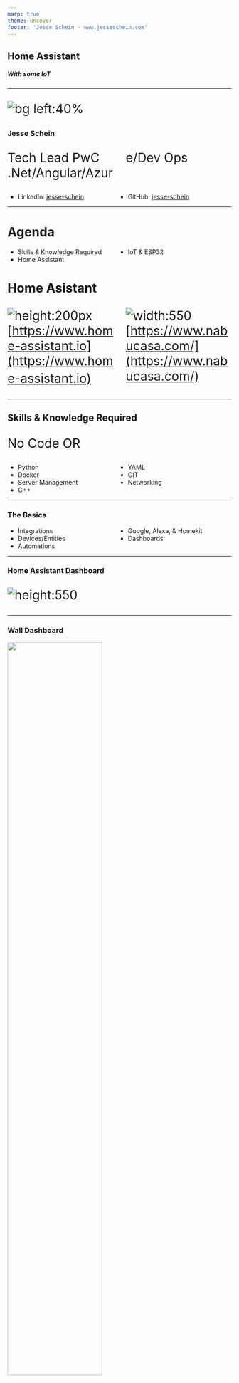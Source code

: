 ```yaml
---
marp: true
theme: uncover
footer: 'Jesse Schein - www.jesseschein.com'
---
```

## Home Assistant
##### With some IoT

---
![bg left:40%](../img/profile.jpg)

### Jesse Schein
Tech Lead
PwC
.Net/Angular/Azure/Dev Ops
- LinkedIn: [jesse-schein](https://www.linkedin.com/in/jesseschein/)
- GitHub: [jesse-schein](https://github.com/jesse-schein)


---
# Agenda
- Skills & Knowledge Required
- Home Assistant
- IoT & ESP32




# Home Asistant
<style>
p {columns: 2; font-size: 28px;}
</style>
![height:200px](../img/home-assistant.jpg)
[https://www.home-assistant.io](https://www.home-assistant.io) 
ㅤ
![width:550](../img/nabu-casa.jpg)
[https://www.nabucasa.com/](https://www.nabucasa.com/)


---
## Skills & Knowledge Required
No Code OR

- Python
- Docker
- Server Management
- C++
- YAML
- GIT
- Networking

---

### The Basics

- Integrations
- Devices/Entities
- Automations
- Google, Alexa, & Homekit
- Dashboards
--- 

### Home Assistant Dashboard
![height:550](../img/dashboard.jpg)

---
### Wall Dashboard

<img style="width: 65%; margin: 0 auto;" src="../img/wall_dashboard.webp"/>

---
### Home Assistant - Integrations
- Over 1936 official integrations and many more on GitHub
- Popular ones include: Ikea, Google, Ecobee, Plex, MQTT, Alexa, Zigbee & Z-Wave
- Can create your own
- Can easily create custom devices to do whatever using ESPHome and ESP8266/ESP32 
(found in many cheap smart devices)

---
### Install Methods
<style>
ul {columns: 2;}
</style>
- Home Assistant Operations System
- Run in a docker container
- Run manually in python (dont do this)
- Raspberry Pi 3B+/4
- Any cheapo PC/Server
- Virtual

---
### Integrations & Devices

- You setup Integrations
- Integrations give you devices and entities
- A device represents a "thing" 
- An entity represents a feature of a "thing"

---

### Jesse's Reccomended Devices

<style>
    table, th, td {
        border: 1px solid black;
        font-size: 32px;
    }
</style>
<table>
<tr>
    <th>Type of Device</th>
    <th>Brand(s)</th>
</tr>

<tr>
    <td>Thermostat</td>
    <td>Ecobee / ZWave (honeywell)</td>
<tr>

<tr>
    <td>Alarm System</td>
    <td>Ring</td>
</tr>

<tr>
    <td>Motion Sensors</td>
    <td>Aqara Zigbee / Zooz ZWave </td>
</tr>

<tr>
    <td>Lights/Switches</td>
    <td>Zooz Switches / Zigbee Bulbs</td>
</tr>

<tr>
    <td>Zigbee / ZWave Dongles</td>
    <td>Nortek GoControl or Aeotec & Conbee</td>
</tr>

<tr>
    <td>Custom Devices</td>
    <td>M5Stack Boards</td>
</tr>

<tr>
    <td>Smart Speaker</td>
    <td>Google or Alexa</td>
</tr>

<tr>
    <td>Smart Door Lock</td>
    <td>Yale with ZWave or August Module</td>
</tr>

</table>

--- 

### Automations
- Done in Home Assistant directly
- Done via Node-Red

---

### Node Red

![width:100% height: 80%](../img/node-red.webp)

---

### ESP32 Microcontroller

- Manufactured at scale in China by Espressif
- Low Powered programmable 
- Used in many consumer products
- Over-The-Air updates
- No code requred
    - YAML to C++
    - Flash with Tasmota (web ui)

---
### ESP32 Specs

- Single or Dual core up to 240mhz
- 385 KB - 512 KB ram
- External ram support
- 4 MB - 16 MB flash storage
- WiFi or Wifi/BLE/Bluetooth or Zigbee
- 40+ General Purpose Pins

---
### M5Stack Pre-Made Boards

- https://shop.m5stack.com/collections/m5-controllers

<div>
<img style="width:250px" src="../img/m5core2.webp"/>
<img style="width:250px" src="../img/m5stick.webp"/>
<img style="width:250px" src="../img/temp_sensor.webp"/>
<img style="width:250px" src="../img/water_unit.webp"/>
</div>

---

### Demo Time